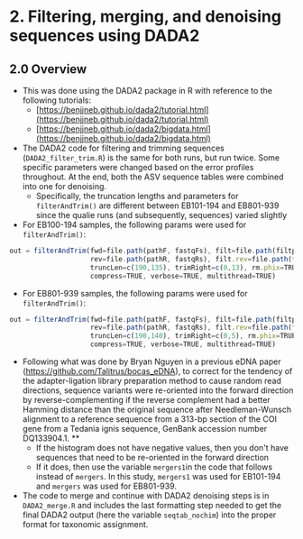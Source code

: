 # 2. Filtering, merging, and denoising sequences using DADA2
## 2.0 Overview

- This was done using the DADA2 package in R with reference to the following tutorials:
    - [https://benjjneb.github.io/dada2/tutorial.html](https://benjjneb.github.io/dada2/tutorial.html)
    - [https://benjjneb.github.io/dada2/bigdata.html](https://benjjneb.github.io/dada2/bigdata.html)
- The DADA2 code for filtering and trimming sequences (`DADA2_filter_trim.R`) is the same for both runs, but run twice. Some specific parameters were changed based on the error profiles throughout. At the end, both the ASV sequence tables were combined into one for denoising.
    - Specifically, the truncation lengths and parameters for `filterAndTrim()` are different between EB101-194 and EB801-939 since the qualie runs (and subsequently, sequences) varied slightly
- For EB100-194 samples, the following params were used for `filterAndTrim()`:

```jsx
out = filterAndTrim(fwd=file.path(pathF, fastqFs), filt=file.path(filtpathF, fastqFs),
                    rev=file.path(pathR, fastqRs), filt.rev=file.path(filtpathR, fastqRs),
                    truncLen=c(190,135), trimRight=c(0,13), rm.phix=TRUE,
                    compress=TRUE, verbose=TRUE, multithread=TRUE)
```

- For EB801-939 samples, the following params were used for `filterAndTrim()`:

```jsx
out = filterAndTrim(fwd=file.path(pathF, fastqFs), filt=file.path(filtpathF, fastqFs),
                    rev=file.path(pathR, fastqRs), filt.rev=file.path(filtpathR, fastqRs),
                    truncLen=c(190,140), trimRight=c(0,5), rm.phix=TRUE,
                    compress=TRUE, verbose=TRUE, multithread=TRUE)
```

- Following what was done by Bryan Nguyen in a previous eDNA paper (https://github.com/Talitrus/bocas_eDNA), to correct for the tendency of the adapter-ligation library preparation method to cause random read directions, sequence variants were re-oriented into the forward direction by reverse-complementing if the reverse complement had a better Hamming distance than the original sequence after Needleman-Wunsch alignment to a reference sequence from a 313-bp section of the COI gene from a Tedania ignis sequence, GenBank accession number DQ133904.1. **
    - If the histogram does not have negative values, then you don't have sequences that need to be re-oriented in the forward direction
    - If it does, then use the variable `mergers1`in the code that follows instead of `mergers`. In this study, `mergers1` was used for EB101-194 and `mergers` was used for EB801-939.
- The code to merge and continue with DADA2 denoising steps is in `DADA2_merge.R` and includes the last formatting step needed to get the final DADA2 output (here the variable `seqtab_nochim`) into the proper format for taxonomic assignment.
